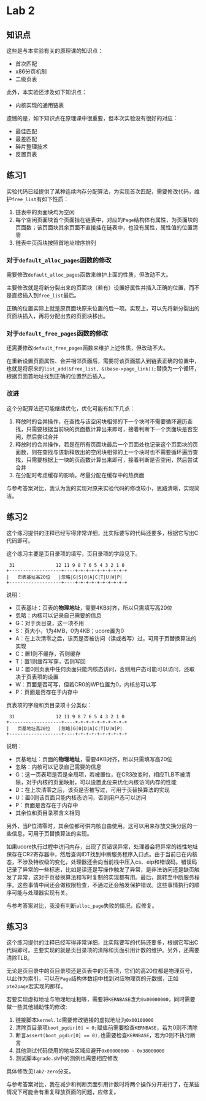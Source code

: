 # Lab 2

## 知识点

这些是与本实验有关的原理课的知识点：

* 首次匹配
* x86分页机制
* 二级页表

此外，本实验还涉及如下知识点：

* 内核实现的通用链表

遗憾的是，如下知识点在原理课中很重要，但本次实验没有很好的对应：

* 最佳匹配
* 最差匹配
* 碎片整理技术
* 反置页表

## 练习1

实验代码已经提供了某种连续内存分配算法，为实现首次匹配，需要修改代码，维护`free_list`有如下性质：

1. 链表中的页面块均为空闲
2. 每个空闲页面块首个页面挂在链表中，对应的`Page`结构体有属性，为页面块的页面数；该页面块其余页面不直接挂在链表中，也没有属性，属性值的位置清零
3. 链表中页面块按照首地址增序排列

### 对于`default_alloc_pages`函数的修改

需要修改`default_alloc_pages`函数来维护上面的性质，但改动不大。

主要修改就是将新分裂出来的页面块（若有）设置好属性并插入正确的位置，而不是直接插入到`free_list`最后。

正确的位置实际上就是原页面块原来位置的后一项。实现上，可以先将新分裂出的页面块插入，再将分配出去的页面块移出。

### 对于`default_free_pages`函数的修改

还需要修改`default_free_pages`函数来维护上述性质，但改动不大。

在重新设置页面属性、合并相邻页面后，需要将该页面插入到链表正确的位置中，也就是将原来的`list_add(&free_list, &(base->page_link));`替换为一个循环，根据页面首地址找到正确的位置然后插入。

### 改进

这个分配算法还可能继续优化，优化可能有如下几点：

1. 释放时的合并操作，在查找与该空闲块相邻的下一个块时不需要循环遍历查找，只需要根据当前块的页面数计算出来即可，接着判断下一个页面块是否空闲，然后尝试合并
2. 释放时的合并操作，若是在所有页面块最后一个页面处也记录这个页面块的页面数，则在查找与该新释放出的空闲块相邻的上一个块时也不需要循环遍历查找，只需要根据上一块的页面数计算出来即可，接着判断是否空闲，然后尝试合并
3. 在分配时考虑缓存的影响，尽量分配在缓存中的热页面

与参考答案对比，我认为我的实现对原来实验代码的修改较小，思路清晰，实现简洁。

## 练习2

这个练习提供的注释已经写得非常详细，比实际要写的代码还要多，根据它写出C代码即可。

这个练习主要是页目录项的填写，页目录项的字段见下。

```
 31               12 11 9 8 7 6 5 4 3 2 1 0
+-------------------+----+-+-+-+-+-+-+-+-+-+
|   页表基址高20位   |忽略|G|S|0|A|C|T|U|W|P|
+-------------------+----+-+-+-+-+-+-+-+-+-+
```

说明：

* 页表基址：页表的**物理地址**，需要4KB对齐，所以只需填写高20位
* 忽略：内核可以记录自己需要的信息
* G：对于页目录，这一项不用
* S：页大小，1为4MB，0为4KB；ucore置为0
* A：在上次清零之后，该页是否被访问（读或者写）过，可用于页替换算法的实现
* C：置1则不缓存，否则缓存
* T：置1则缓存写穿，否则写回
* U：置0则页表中任何页面只能内核态访问，否则用户态可能可以访问，还取决于页表项的设置
* W：页面是否可写，但若CR0的WP位置为0，内核总可以写
* P：页面是否存在于内存中

页表项的字段和页目录项十分类似：

```
 31               12 11 9 8 7 6 5 4 3 2 1 0
+-------------------+----+-+-+-+-+-+-+-+-+-+
|   页基地址高20位   |忽略|G|0|D|A|C|T|U|W|P|
+-------------------+----+-+-+-+-+-+-+-+-+-+
```

说明：

- 页基地址：页面的**物理地址**，需要4KB对齐，所以只需填写高20位
- 忽略：内核可以记录自己需要的信息
- G：这一页表项是否是全局项，若被置位，在CR3改变时，相应TLB不被清除，对于内核的页面映射，可以设置此位来优化内核访问内存的性能
- D：在上次清零之后，该页是否被写过，可用于页替换算法的实现
- U：置0则该页面只能内核态访问，否则用户态可以访问
- P：页面是否存在于内存中
- 其余位和页目录项含义相同

另外，当P位清零时，其余位都可供内核自由使用。这可以用来存放交换分区的一些信息，可用于页替换算法的实现。

如果ucore执行过程中访问内存，出现了页错误异常，处理器会将异常的线性地址保存在CR2寄存器中，然后查询IDT找到中断服务程序入口点。由于当前已在内核态，不涉及特权级的变化，处理器还会向当前栈中压入cs、eip和错误码。错误码记录了异常的一些标志，比如是读还是写操作触发了异常，是非法访问还是缺页触发了异常，这对于页替换算法和写时复制的实现都有用。最后，跳转至中断服务程序。这些事情中间还会做权限检查，不通过还会触发保护错误。这些事情执行的顺序可能与处理器实现有关。

与参考答案对比，我没有判断`alloc_page`失败的情况，应修复。

## 练习3

这个练习提供的注释已经写得非常详细，比实际要写的代码还要多，根据它写出C代码即可。主要实现的就是页目录项的清除和页面引用计数的维护。另外，还需要清除TLB。

无论是页目录中的页目录项还是页表中的页表项，它们的高20位都是物理页号，以此作为索引，可以在`Page`结构体数组中找到对应物理页的元数据，正如`pte2page`宏实现的那样。

若要实现虚拟地址与物理地址相等，需要将`KERNBASE`改为`0x00000000`，同时需要做一些其他辅助性的修改:

1. 链接脚本`kernel.ld`需要修改链接的虚拟地址为`0x00100000`
2. 清除页目录项`boot_pgdir[0] = 0;`赋值前需要检查`KERNBASE`，若为0则不清除
3. 断言`assert(boot_pgdir[0] == 0);`也需要检查`KERNBASE`，若为0则不执行断言
4. 其他测试代码使用的地址区域应避开`0x00000000 ~ 0x38000000`
5. 测试脚本`grade.sh`中的测例也需要相应修改

具体修改见`lab2-zero`分支。

与参考答案对比，我在减少和判断页面引用计数时将两个操作分开进行了，在某些情况下可能会有重复释放页面的问题，应修复。